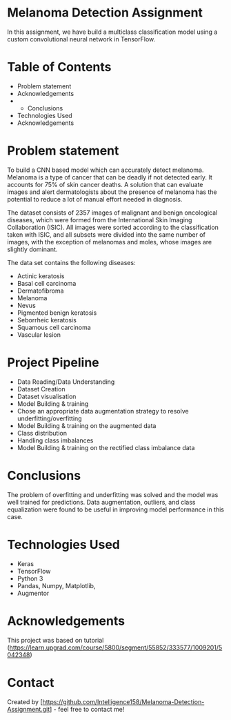 # Melanoma Detection Assignment

In this assignment, we have build a multiclass classification model using a custom convolutional neural network in TensorFlow.

# Table of Contents
- Problem statement
- Acknowledgements
- - Conclusions
- Technologies Used
- Acknowledgements

# Problem statement
To build a CNN based model which can accurately detect melanoma. Melanoma is a type of cancer that can be deadly if not detected early. It accounts for 75% of skin cancer deaths. A solution that can evaluate images and alert dermatologists about the presence of melanoma has the potential to reduce a lot of manual effort needed in diagnosis.

The dataset consists of 2357 images of malignant and benign oncological diseases, which were formed from the International Skin Imaging Collaboration (ISIC). All images were sorted according to the classification taken with ISIC, and all subsets were divided into the same number of images, with the exception of melanomas and moles, whose images are slightly dominant.

The data set contains the following diseases:

- Actinic keratosis
- Basal cell carcinoma
- Dermatofibroma
- Melanoma
- Nevus
- Pigmented benign keratosis
- Seborrheic keratosis
- Squamous cell carcinoma
- Vascular lesion

# Project Pipeline
- Data Reading/Data Understanding
- Dataset Creation
- Dataset visualisation
- Model Building & training
- Chose an appropriate data augmentation strategy to resolve underfitting/overfitting
- Model Building & training on the augmented data
- Class distribution
- Handling class imbalances
- Model Building & training on the rectified class imbalance data

# Conclusions
The problem of overfitting and underfitting was solved and the model was well trained for predictions. Data augmentation, outliers, and class equalization were found to be useful in improving model performance in this case.

# Technologies Used
- Keras
- TensorFlow
- Python 3
- Pandas, Numpy, Matplotlib,
- Augmentor

# Acknowledgements
This project was based on tutorial (https://learn.upgrad.com/course/5800/segment/55852/333577/1009201/5042348)

# Contact
Created by [https://github.com/Intelligence158/Melanoma-Detection-Assignment.git] - feel free to contact me!

